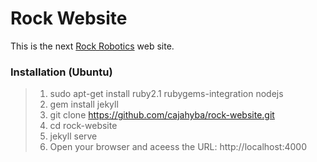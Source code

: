Rock Website
============

This is the next [Rock Robotics](http://www.rock-robotics.org) web site. 

### Installation (Ubuntu)

> 1. sudo apt-get install ruby2.1 rubygems-integration nodejs
> 2. gem install jekyll
> 3. git clone https://github.com/cajahyba/rock-website.git
> 4. cd rock-website
> 5. jekyll serve
> 6. Open your browser and aceess the URL: http://localhost:4000
